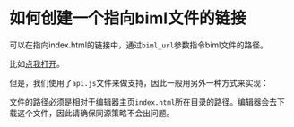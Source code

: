 # 如何创建一个指向biml文件的链接

可以在指向index.html的链接中，通过`biml_url`参数指令biml文件的路径。

比如[点我打开](../../../index.html?lang=zh-hans&biml_url=bi-docs/bi-docs-cn/site/bimls/HurtBigger_DieSpawn.biml)。

但是，我们使用了`api.js`文件来做支持，因此一般用另外一种方式来实现：

<span b-url="bi-docs/bi-docs-cn/site/bimls/HurtBigger_DieSpawn.biml" />

文件的路径必须是相对于编辑器主页`index.html`所在目录的路径。编辑器会去下载这个文件，因此请确保同源策略不会出问题。
